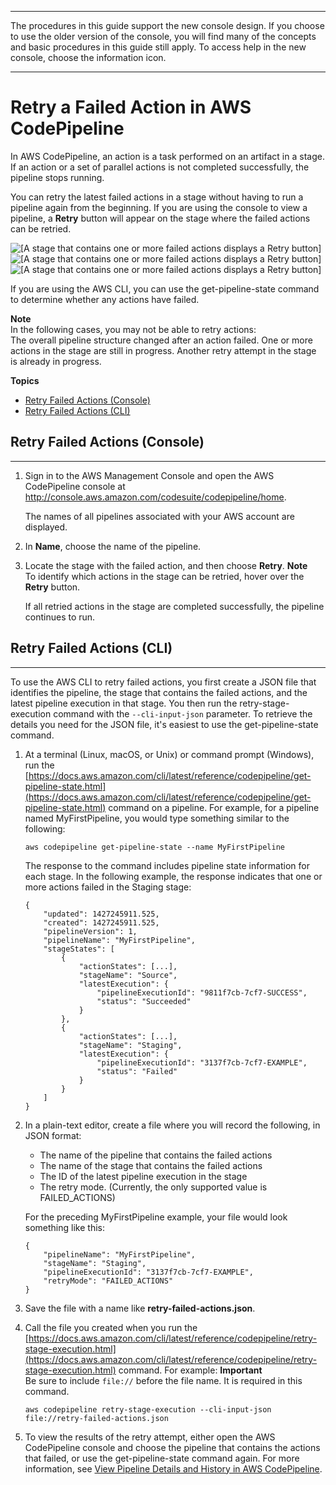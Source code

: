 --------

The procedures in this guide support the new console design\. If you choose to use the older version of the console, you will find many of the concepts and basic procedures in this guide still apply\. To access help in the new console, choose the information icon\.

--------

# Retry a Failed Action in AWS CodePipeline<a name="actions-retry"></a>

In AWS CodePipeline, an action is a task performed on an artifact in a stage\. If an action or a set of parallel actions is not completed successfully, the pipeline stops running\. 

You can retry the latest failed actions in a stage without having to run a pipeline again from the beginning\. If you are using the console to view a pipeline, a **Retry** button will appear on the stage where the failed actions can be retried\. 

![\[A stage that contains one or more failed actions displays a Retry button\]](http://docs.aws.amazon.com/codepipeline/latest/userguide/images/actions-retry-button.png)![\[A stage that contains one or more failed actions displays a Retry button\]](http://docs.aws.amazon.com/codepipeline/latest/userguide/)![\[A stage that contains one or more failed actions displays a Retry button\]](http://docs.aws.amazon.com/codepipeline/latest/userguide/)

If you are using the AWS CLI, you can use the get\-pipeline\-state command to determine whether any actions have failed\.

**Note**  
In the following cases, you may not be able to retry actions:  
The overall pipeline structure changed after an action failed\.
One or more actions in the stage are still in progress\.
Another retry attempt in the stage is already in progress\.

**Topics**
+ [Retry Failed Actions \(Console\)](#actions-retry-console)
+ [Retry Failed Actions \(CLI\)](#actions-retry-cli)

## Retry Failed Actions \(Console\)<a name="actions-retry-console"></a>

****

1. Sign in to the AWS Management Console and open the AWS CodePipeline console at [http://console\.aws\.amazon\.com/codesuite/codepipeline/home](http://console.aws.amazon.com/codesuite/codepipeline/home)\.

   The names of all pipelines associated with your AWS account are displayed\.

1.  In **Name**, choose the name of the pipeline\. 

1. Locate the stage with the failed action, and then choose **Retry**\.
**Note**  
To identify which actions in the stage can be retried, hover over the **Retry** button\.

   If all retried actions in the stage are completed successfully, the pipeline continues to run\.

## Retry Failed Actions \(CLI\)<a name="actions-retry-cli"></a>

****

To use the AWS CLI to retry failed actions, you first create a JSON file that identifies the pipeline, the stage that contains the failed actions, and the latest pipeline execution in that stage\. You then run the retry\-stage\-execution command with the `--cli-input-json` parameter\. To retrieve the details you need for the JSON file, it's easiest to use the get\-pipeline\-state command\.

1. At a terminal \(Linux, macOS, or Unix\) or command prompt \(Windows\), run the [https://docs.aws.amazon.com/cli/latest/reference/codepipeline/get-pipeline-state.html](https://docs.aws.amazon.com/cli/latest/reference/codepipeline/get-pipeline-state.html) command on a pipeline\. For example, for a pipeline named MyFirstPipeline, you would type something similar to the following:

   ```
   aws codepipeline get-pipeline-state --name MyFirstPipeline
   ```

   The response to the command includes pipeline state information for each stage\. In the following example, the response indicates that one or more actions failed in the Staging stage:

   ```
   {
       "updated": 1427245911.525,
       "created": 1427245911.525,
       "pipelineVersion": 1,
       "pipelineName": "MyFirstPipeline",
       "stageStates": [
           {
               "actionStates": [...],
               "stageName": "Source",
               "latestExecution": {
                   "pipelineExecutionId": "9811f7cb-7cf7-SUCCESS",
                   "status": "Succeeded"
               }
           },
           {
               "actionStates": [...],
               "stageName": "Staging",
               "latestExecution": {
                   "pipelineExecutionId": "3137f7cb-7cf7-EXAMPLE",
                   "status": "Failed"
               }
           }
       ]
   }
   ```

1. In a plain\-text editor, create a file where you will record the following, in JSON format:
   + The name of the pipeline that contains the failed actions
   + The name of the stage that contains the failed actions
   + The ID of the latest pipeline execution in the stage
   + The retry mode\. \(Currently, the only supported value is FAILED\_ACTIONS\)

   For the preceding MyFirstPipeline example, your file would look something like this:

   ```
   {
       "pipelineName": "MyFirstPipeline",
       "stageName": "Staging",
       "pipelineExecutionId": "3137f7cb-7cf7-EXAMPLE",
       "retryMode": "FAILED_ACTIONS"
   }
   ```

1. Save the file with a name like **retry\-failed\-actions\.json**\.

1. Call the file you created when you run the [https://docs.aws.amazon.com/cli/latest/reference/codepipeline/retry-stage-execution.html](https://docs.aws.amazon.com/cli/latest/reference/codepipeline/retry-stage-execution.html) command\. For example:
**Important**  
Be sure to include `file://` before the file name\. It is required in this command\.

   ```
   aws codepipeline retry-stage-execution --cli-input-json file://retry-failed-actions.json
   ```

1. To view the results of the retry attempt, either open the AWS CodePipeline console and choose the pipeline that contains the actions that failed, or use the get\-pipeline\-state command again\. For more information, see [View Pipeline Details and History in AWS CodePipeline](pipelines-view.md)\. 